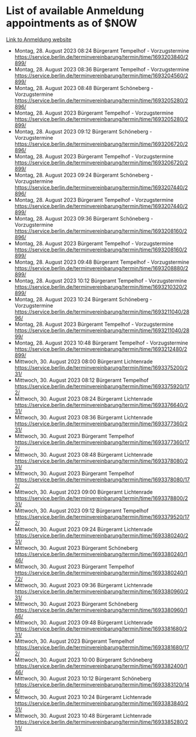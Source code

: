 # List of available Anmeldung appointments as of $NOW
[Link to Anmeldung website](https://service.berlin.de/terminvereinbarung/termin/tag.php?termin=1&anliegen[]=120686&dienstleisterlist=122210,122217,327316,122219,327312,122227,327314,122231,327346,122243,327348,122254,122252,329742,122260,329745,122262,329748,122271,327278,122273,327274,122277,327276,330436,122280,327294,122282,327290,122284,327292,122291,327270,122285,327266,122286,327264,122296,327268,150230,329760,122297,327286,122294,327284,122312,329763,122314,329775,122304,327330,122311,327334,122309,327332,317869,122281,327352,122279,329772,122283,122276,327324,122274,327326,122267,329766,122246,327318,122251,327320,122257,327322,122208,327298,122226,327300&herkunft=http%3A%2F%2Fservice.berlin.de%2Fdienstleistung%2F120686%2F)
- Montag, 28. August 2023 08:24 Bürgeramt Tempelhof - Vorzugstermine https://service.berlin.de/terminvereinbarung/termin/time/1693203840/2899/
- Montag, 28. August 2023 08:36 Bürgeramt Tempelhof - Vorzugstermine https://service.berlin.de/terminvereinbarung/termin/time/1693204560/2899/
- Montag, 28. August 2023 08:48 Bürgeramt Schöneberg - Vorzugstermine https://service.berlin.de/terminvereinbarung/termin/time/1693205280/2896/
- Montag, 28. August 2023  Bürgeramt Tempelhof - Vorzugstermine https://service.berlin.de/terminvereinbarung/termin/time/1693205280/2899/
- Montag, 28. August 2023 09:12 Bürgeramt Schöneberg - Vorzugstermine https://service.berlin.de/terminvereinbarung/termin/time/1693206720/2896/
- Montag, 28. August 2023  Bürgeramt Tempelhof - Vorzugstermine https://service.berlin.de/terminvereinbarung/termin/time/1693206720/2899/
- Montag, 28. August 2023 09:24 Bürgeramt Schöneberg - Vorzugstermine https://service.berlin.de/terminvereinbarung/termin/time/1693207440/2896/
- Montag, 28. August 2023  Bürgeramt Tempelhof - Vorzugstermine https://service.berlin.de/terminvereinbarung/termin/time/1693207440/2899/
- Montag, 28. August 2023 09:36 Bürgeramt Schöneberg - Vorzugstermine https://service.berlin.de/terminvereinbarung/termin/time/1693208160/2896/
- Montag, 28. August 2023  Bürgeramt Tempelhof - Vorzugstermine https://service.berlin.de/terminvereinbarung/termin/time/1693208160/2899/
- Montag, 28. August 2023 09:48 Bürgeramt Tempelhof - Vorzugstermine https://service.berlin.de/terminvereinbarung/termin/time/1693208880/2899/
- Montag, 28. August 2023 10:12 Bürgeramt Tempelhof - Vorzugstermine https://service.berlin.de/terminvereinbarung/termin/time/1693210320/2899/
- Montag, 28. August 2023 10:24 Bürgeramt Schöneberg - Vorzugstermine https://service.berlin.de/terminvereinbarung/termin/time/1693211040/2896/
- Montag, 28. August 2023  Bürgeramt Tempelhof - Vorzugstermine https://service.berlin.de/terminvereinbarung/termin/time/1693211040/2899/
- Montag, 28. August 2023 10:48 Bürgeramt Tempelhof - Vorzugstermine https://service.berlin.de/terminvereinbarung/termin/time/1693212480/2899/
- Mittwoch, 30. August 2023 08:00 Bürgeramt Lichtenrade https://service.berlin.de/terminvereinbarung/termin/time/1693375200/231/
- Mittwoch, 30. August 2023 08:12 Bürgeramt Tempelhof https://service.berlin.de/terminvereinbarung/termin/time/1693375920/172/
- Mittwoch, 30. August 2023 08:24 Bürgeramt Lichtenrade https://service.berlin.de/terminvereinbarung/termin/time/1693376640/231/
- Mittwoch, 30. August 2023 08:36 Bürgeramt Lichtenrade https://service.berlin.de/terminvereinbarung/termin/time/1693377360/231/
- Mittwoch, 30. August 2023  Bürgeramt Tempelhof https://service.berlin.de/terminvereinbarung/termin/time/1693377360/172/
- Mittwoch, 30. August 2023 08:48 Bürgeramt Lichtenrade https://service.berlin.de/terminvereinbarung/termin/time/1693378080/231/
- Mittwoch, 30. August 2023  Bürgeramt Tempelhof https://service.berlin.de/terminvereinbarung/termin/time/1693378080/172/
- Mittwoch, 30. August 2023 09:00 Bürgeramt Lichtenrade https://service.berlin.de/terminvereinbarung/termin/time/1693378800/231/
- Mittwoch, 30. August 2023 09:12 Bürgeramt Tempelhof https://service.berlin.de/terminvereinbarung/termin/time/1693379520/172/
- Mittwoch, 30. August 2023 09:24 Bürgeramt Lichtenrade https://service.berlin.de/terminvereinbarung/termin/time/1693380240/231/
- Mittwoch, 30. August 2023  Bürgeramt Schöneberg https://service.berlin.de/terminvereinbarung/termin/time/1693380240/146/
- Mittwoch, 30. August 2023  Bürgeramt Tempelhof https://service.berlin.de/terminvereinbarung/termin/time/1693380240/172/
- Mittwoch, 30. August 2023 09:36 Bürgeramt Lichtenrade https://service.berlin.de/terminvereinbarung/termin/time/1693380960/231/
- Mittwoch, 30. August 2023  Bürgeramt Schöneberg https://service.berlin.de/terminvereinbarung/termin/time/1693380960/146/
- Mittwoch, 30. August 2023 09:48 Bürgeramt Lichtenrade https://service.berlin.de/terminvereinbarung/termin/time/1693381680/231/
- Mittwoch, 30. August 2023  Bürgeramt Tempelhof https://service.berlin.de/terminvereinbarung/termin/time/1693381680/172/
- Mittwoch, 30. August 2023 10:00 Bürgeramt Schöneberg https://service.berlin.de/terminvereinbarung/termin/time/1693382400/146/
- Mittwoch, 30. August 2023 10:12 Bürgeramt Schöneberg https://service.berlin.de/terminvereinbarung/termin/time/1693383120/146/
- Mittwoch, 30. August 2023 10:24 Bürgeramt Lichtenrade https://service.berlin.de/terminvereinbarung/termin/time/1693383840/231/
- Mittwoch, 30. August 2023 10:48 Bürgeramt Lichtenrade https://service.berlin.de/terminvereinbarung/termin/time/1693385280/231/
